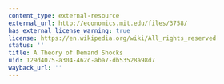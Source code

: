 ```yaml
---
content_type: external-resource
external_url: http://economics.mit.edu/files/3758/
has_external_license_warning: true
license: https://en.wikipedia.org/wiki/All_rights_reserved
status: ''
title: A Theory of Demand Shocks
uid: 129d4075-a304-462c-aba7-db53528a98d7
wayback_url: ''
---
```

